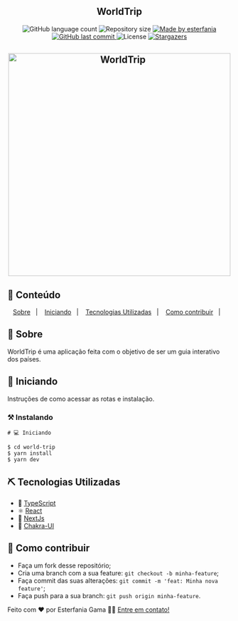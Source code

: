 <h2 align="center">
  WorldTrip
</h2>
  
<p align="center">
  <img alt="GitHub language count" src="https://img.shields.io/github/languages/count/esterfania/world-trip?color=%2304D361">

  <img alt="Repository size" src="https://img.shields.io/github/repo-size/esterfania/world-trip">

  	
  <a href="https://www.linkedin.com/in/esterfania-gama/">
    <img alt="Made by esterfania" src="https://img.shields.io/badge/made%20by-esterfania-%2304D361">
  </a>
	
  
  <a href="https://github.com/esterfania/dtmoney/commits/master">
    <img alt="GitHub last commit" src="https://img.shields.io/github/last-commit/esterfania/world-trip">
  </a>

  <img alt="License" src="https://img.shields.io/badge/license-MIT-brightgreen">
   <a href="https://github.com/esterfania/countdown/stargazers">
    <img alt="Stargazers" src="https://img.shields.io/github/stars/esterfania/world-trip?style=social">
  </a>
</p>


<h2 align="center">
    <img alt="WorldTrip" title="#world-trip" src="https://user-images.githubusercontent.com/35200622/116480435-b8253780-a857-11eb-9a94-fb91a72a242d.gif" width="500px" />
</h2>



## 📝 Conteúdo
<p align="center">
<a href="#about">Sobre</a>&nbsp;&nbsp;&nbsp;|&nbsp;&nbsp;&nbsp;
<a href="#getting_started">Iniciando</a>&nbsp;&nbsp;&nbsp;|&nbsp;&nbsp;&nbsp;
<a href="#built_using">Tecnologias Utilizadas</a>&nbsp;&nbsp;&nbsp;|&nbsp;&nbsp;&nbsp;
<a href="#contribute">Como contribuir</a>&nbsp;&nbsp;&nbsp;|&nbsp;&nbsp;&nbsp;
</p>


## 🧐 Sobre <a name = "about"></a>

WorldTrip é uma aplicação feita com o objetivo de ser um guia interativo dos países.


## 🏁 Iniciando <a name = "getting_started"></a>

Instruções de como acessar as rotas e instalação.

### ⚒ Instalando <a name = "installing"></a>

```
# 💻 Iniciando

$ cd world-trip
$ yarn install
$ yarn dev

```

## ⛏️ Tecnologias Utilizadas <a name = "built_using"></a>
- 🔵 [TypeScript][typescript]
- ⚛️ [React](https://pt-br.reactjs.org/)
- 🔼 [NextJs][next]
- 💅 [Chakra-UI][chakra-ui]

## 🤔 Como contribuir <a name = "contribute"></a>

- Faça um fork desse repositório;
- Cria uma branch com a sua feature: `git checkout -b minha-feature`;
- Faça commit das suas alterações: `git commit -m 'feat: Minha nova feature'`;
- Faça push para a sua branch: `git push origin minha-feature`.

Feito com ❤️ por Esterfania Gama 👋🏽 [Entre em contato!](https://www.linkedin.com/in/esterfania-gama/)

[next]: https://nextjs.org/
[typescript]: https://www.typescriptlang.org/
[Chakra-UI]: https://chakra-ui.com/

